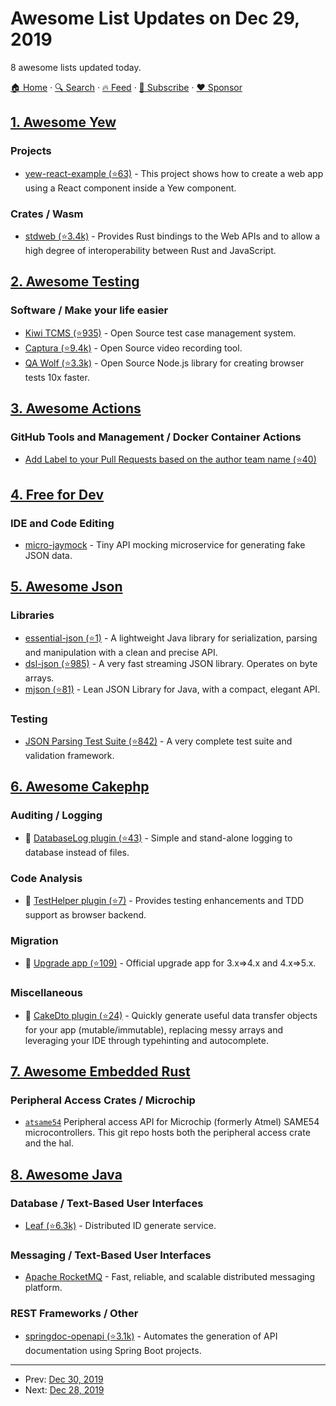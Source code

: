 # Awesome List Updates on Dec 29, 2019

8 awesome lists updated today.

[🏠 Home](/README.md) · [🔍 Search](https://www.trackawesomelist.com/search/) · [🔥 Feed](https://www.trackawesomelist.com/rss.xml) · [📮 Subscribe](https://trackawesomelist.us17.list-manage.com/subscribe?u=d2f0117aa829c83a63ec63c2f&id=36a103854c) · [❤️  Sponsor](https://github.com/sponsors/theowenyoung)



## [1. Awesome Yew](/content/jetli/awesome-yew/README.md)

### Projects

*   [yew-react-example (⭐63)](https://github.com/hobofan/yew-react-example) - This project shows how to create a web app using a React component inside a Yew component.

### Crates / Wasm

*   [stdweb (⭐3.4k)](https://github.com/koute/stdweb) - Provides Rust bindings to the Web APIs and to allow a high degree of interoperability between Rust and JavaScript.

## [2. Awesome Testing](/content/TheJambo/awesome-testing/README.md)

### Software / Make your life easier

*   [Kiwi TCMS (⭐935)](https://github.com/kiwitcms/Kiwi) - Open Source test case management system.
*   [Captura (⭐9.4k)](https://github.com/MathewSachin/Captura) - Open Source video recording tool.
*   [QA Wolf (⭐3.3k)](https://github.com/qawolf/qawolf) - Open Source Node.js library for creating browser tests 10x faster.

## [3. Awesome Actions](/content/sdras/awesome-actions/README.md)

### GitHub Tools and Management / Docker Container Actions

*   [Add Label to your Pull Requests based on the author team name (⭐40)](https://github.com/JulienKode/team-labeler-action)

## [4. Free for Dev](/content/ripienaar/free-for-dev/README.md)

### IDE and Code Editing

*   [micro-jaymock](https://micro-jaymock.now.sh/) - Tiny API mocking microservice for generating fake JSON data.

## [5. Awesome Json](/content/burningtree/awesome-json/README.md)

### Libraries

*   [essential-json (⭐1)](https://github.com/arkanovicz/essential-json) - A lightweight Java library for serialization, parsing and manipulation with a clean and precise API.
*   [dsl-json (⭐985)](https://github.com/ngs-doo/dsl-json) - A very fast streaming JSON library. Operates on byte arrays.
*   [mjson (⭐81)](https://github.com/bolerio/mjson) - Lean JSON Library for Java, with a compact, elegant API.

### Testing

*   [JSON Parsing Test Suite (⭐842)](https://github.com/nst/JSONTestSuite) - A very complete test suite and validation framework.

## [6. Awesome Cakephp](/content/FriendsOfCake/awesome-cakephp/README.md)

### Auditing / Logging

*   🍰 [DatabaseLog plugin (⭐43)](https://github.com/dereuromark/CakePHP-DatabaseLog) - Simple and stand-alone logging to database instead of files.

### Code Analysis

*   🍰 [TestHelper plugin (⭐7)](https://github.com/dereuromark/cakephp-test-helper) - Provides testing enhancements and TDD support as browser backend.

### Migration

*   🍰 [Upgrade app (⭐109)](https://github.com/cakephp/upgrade) - Official upgrade app for 3.x=>4.x and 4.x=>5.x.

### Miscellaneous

*   🍰 [CakeDto plugin (⭐24)](https://github.com/dereuromark/cakephp-dto) - Quickly generate useful data transfer objects for your app (mutable/immutable), replacing messy arrays and leveraging your IDE through typehinting and autocomplete.

## [7. Awesome Embedded Rust](/content/rust-embedded/awesome-embedded-rust/README.md)

### Peripheral Access Crates / Microchip

*   [`atsame54`](https://github.com/atsamd-rs/atsamd) Peripheral access API for Microchip (formerly Atmel) SAME54 microcontrollers.  This git repo hosts both the peripheral access crate and the hal.

## [8. Awesome Java](/content/akullpp/awesome-java/README.md)

### Database / Text-Based User Interfaces

*   [Leaf (⭐6.3k)](https://github.com/Meituan-Dianping/Leaf) - Distributed ID generate service.

### Messaging / Text-Based User Interfaces

*   [Apache RocketMQ](https://rocketmq.apache.org) - Fast, reliable, and scalable distributed messaging platform.

### REST Frameworks / Other

*   [springdoc-openapi (⭐3.1k)](https://github.com/springdoc/springdoc-openapi) - Automates the generation of API documentation using Spring Boot projects.

---

- Prev: [Dec 30, 2019](/content/2019/12/30/README.md)
- Next: [Dec 28, 2019](/content/2019/12/28/README.md)